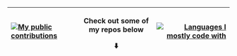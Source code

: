 | [![My public contributions](https://github-readme-stats.vercel.app/api/?username=Impelon&custom_title=My+public+contributions&theme=prussian&show_icons=true&hide_border=true)](https://github.com/anuraghazra/github-readme-stats) | <p>Check out some of my repos below</p>⬇️ | [![Languages I mostly code with](https://github-readme-stats.vercel.app/api/top-langs/?username=Impelon&langs_count=10&theme=prussian&hide_border=true&layout=compact)](https://github.com/anuraghazra/github-readme-stats) |
|:--|:-:|--:|
